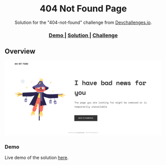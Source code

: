 <h1 align="center">404 Not Found Page</h1>

<div align="center">
   Solution for the "404-not-found" challenge from <a href="http://devchallenges.io" target="_blank">Devchallenges.io</a>.
</div>

<div align="center">
  <h3>
    <a href="https://404-dc.netlify.app/">
      Demo
    </a>
    <span> | </span>
    <a href="https://github.com/smsakawat/designs/tree/main/404-not-found-dc">
      Solution
    </a>
    <span> | </span>
    <a href="https://devchallenges.io/challenges/wBunSb7FPrIepJZAg0sY">
      Challenge
    </a>
  </h3>
</div>


## Overview

![screenshot](../404-not-found-dc/assets/ss.png)

### Demo

Live demo of the solution [here](https://404-dc.netlify.app/).
